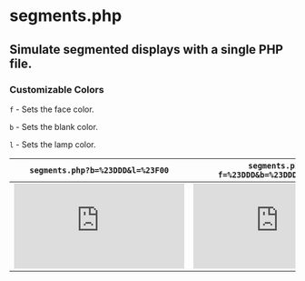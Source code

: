 # segments.php

## Simulate segmented displays with a single PHP file.

### Customizable Colors

`f` - Sets the face color.

`b` - Sets the blank color.

`l` - Sets the lamp color.

| `segments.php?b=%23DDD&l=%23F00` | `segments.php?f=%23DDD&b=%23DDD&l=%23000` | `segments.php?f=%23000&b=%23333&l=%230F0` |
| -------------------------------- | ----------------------------------------- | ----------------------------------------- |
| ![](http://www.kreativekorp.com/lib/segments.php?b=%23DDD&l=%23F00&d=0x6D) | ![](http://www.kreativekorp.com/lib/segments.php?f=%23DDD&b=%23DDD&l=%23000&d=0x6D) | ![](http://www.kreativekorp.com/lib/segments.php?f=%23000&b=%23333&l=%230F0&d=0x6D) |

